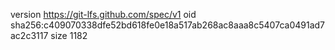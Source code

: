 version https://git-lfs.github.com/spec/v1
oid sha256:c409070338dfe52bd618fe0e18a517ab268ac8aaa8c5407ca0491ad7ac2c3117
size 1182
